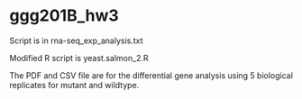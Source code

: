 # ggg201B_hw3

Script is in rna-seq_exp_analysis.txt

Modified R script is yeast.salmon_2.R

The PDF and CSV file are for the differential gene analysis using 5 biological replicates for mutant and wildtype.
